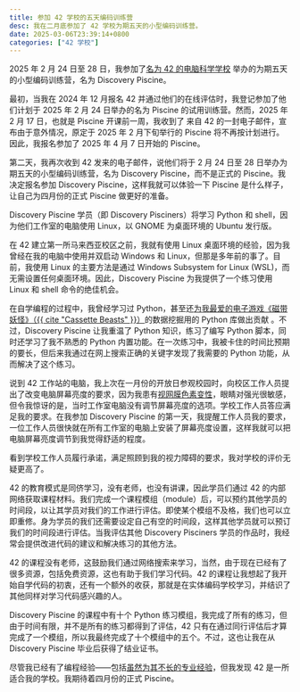 ```yaml
---
title: 参加 42 学校的五天编码训练营
desc: 我在二月底参加了 42 学校为期五天的小型编码训练营。
date: 2025-03-06T23:39:14+0800
categories: ["42 学校"]
---
```


2025 年 2 月 24 日至 28 日，我参加了[名为 42 的电脑科学学校](2025-01-20-attending-42-school.md) 举办的为期五天的小型编码训练营，名为 Discovery Piscine。

最初，当我在 2024 年 12 月报名 42 并通过他们的在线评估时，我登记参加了他们计划于 2025 年 2 月 24 日举办的名为 Piscine 的试用训练营。然而，2025 年 2 月 17 日，也就是 Piscine 开课前一周，我收到了 来自 42 的一封电子邮件，宣布由于意外情况，原定于 2025 年 2 月下旬举行的 Piscine 将不再按计划进行。因此，我报名参加了 2025 年 4 月 7 日开始的 Piscine。

第二天，我再次收到 42 发来的电子邮件，说他们将于 2 月 24 日至 28 日举办为期五天的小型编码训练营，名为 Discovery Piscine，而不是正式的 Piscine。我决定报名参加 Discovery Piscine，这样我就可以体验一下 Piscine 是什么样子，让自己为四月份的正式 Piscine 做更好的准备。

Discovery Piscine 学员（即 Discovery Pisciners）将学习 Python 和 shell，因为他们工作室的电脑使用 Linux，以 GNOME 为桌面环境的 Ubuntu 发行版。

在 42 建立第一所马来西亚校区之前，我就有使用 Linux 桌面环境的经验，因为我曾经在我的电脑中使用并双启动 Windows 和 Linux，但那是多年前的事了。目前，我使用 Linux 的主要方法是通过 Windows Subsystem for Linux (WSL)，而无需设置任何桌面环境。因此，Discovery Piscine 为我提供了一个练习使用 Linux 和 shell 命令的绝佳机会。

在自学编程的过程中，我曾经学习过 Python，甚至还[为我最爱的电子游戏《磁带妖怪》（{{ cite "Cassette Beasts" }}）](2023-11-13-My-First-PR-in-Python.md)的数据挖掘用的 Python 库做出贡献 。不过，Discovery Piscine 让我重温了 Python 知识，练习了编写 Python 脚本，同时还学习了我不熟悉的 Python 内置功能。在一次练习中，我被卡住的时间比预期的要长，但后来我通过在网上搜索正确的关键字发现了我需要的 Python 功能，从而解决了这个练习。

说到 42 工作站的电脑，我上次在一月份的开放日参观校园时，向校区工作人员提出了改变电脑屏幕亮度的要求，因为我患有[视网膜色素变性](2024-12-21-living-with-retinitis-pigmentosa.md)，眼睛对强光很敏感，但令我惊讶的是，当时工作室电脑没有调节屏幕亮度的选项。学校工作人员答应满足我的要求。在我参加 Discovery Piscine 的第一天，我提醒工作人员我的要求，一位工作人员很快就在所有工作室的电脑上安装了屏幕亮度设置，这样我就可以把电脑屏幕亮度调节到我觉得舒适的程度。

看到学校工作人员履行承诺，满足照顾到我的视力障碍的要求，我对学校的评价无疑更高了。

42 的教育模式是同侪学习，没有老师，也没有讲课，因此学员们通过 42 的内部网络获取课程材料。我们完成一个课程模组（module）后，可以预约其他学员的时间段，以让其学员对我们的工作进行评估。即使某个模组不及格，我们也可以立即重修。身为学员的我们还需要设定自己有空的时间段，这样其他学员就可以预订我们的时间段进行评估。当我评估其他 Discovery Pisciners 学员的作品时，我经常会提供改进代码的建议和解决练习的其他方法。

42 的课程没有老师，这鼓励我们通过网络搜索来学习，当然，由于现在已经有了很多资源，包括免费资源，这也有助于我们学习代码。42 的课程让我想起了我开始自学代码的初衷，还有一个额外的收获，那就是在实体编码学校学习，并结识了其他同样对学习代码感兴趣的人。

Discovery Piscine 的课程中有十个 Python 练习模组，我完成了所有的练习，但由于时间有限，并不是所有的练习都得到了评估，42 只有在通过同行评估后才算完成了一个模组，所以我最终完成了十个模组中的五个。不过，这也让我在从 Discovery Piscine 毕业后获得了结业证书。

尽管我已经有了编程经验——包括[虽然为其不长的专业经验](2025-01-05-first-web-dev-job-retrospective.md)，但我发现 42 是一所适合我的学校。我期待着四月份的正式 Piscine。
